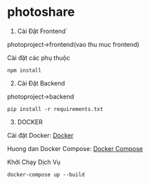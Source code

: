 # photoshare

1. Cài Đặt Frontend`

photoproject->frontend(vao thu muc frontend)

Cài đặt các phụ thuộc

`npm install`

2. Cài Đặt Backend

photoproject->backend

`pip install -r requirements.txt`

3. DOCKER

Cài đặt Docker: [Docker](https://www.docker.com/products/docker-desktop/)

Huong dan Docker Compose: [Docker Compose](https://docs.docker.com/compose/gettingstarted/)

Khởi Chạy Dịch Vụ

`docker-compose up --build`

